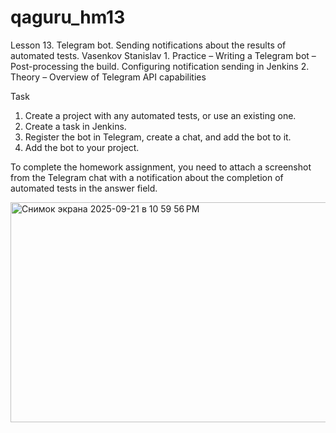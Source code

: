# qaguru_hm13
Lesson 13. Telegram bot. Sending notifications about the results of automated tests. Vasenkov Stanislav 1. Practice – Writing a Telegram bot – Post-processing the build. Configuring notification sending in Jenkins  2. Theory – Overview of Telegram API capabilities


Task
1. Create a project with any automated tests, or use an existing one.
2. Create a task in Jenkins.
3. Register the bot in Telegram, create a chat, and add the bot to it.
4. Add the bot to your project.


To complete the homework assignment, you need to attach a screenshot from the Telegram chat with a notification about the completion of automated tests in the answer field.

<img width="546" height="352" alt="Снимок экрана 2025-09-21 в 10 59 56 PM" src="https://github.com/user-attachments/assets/1129c622-f23d-46be-87b1-4eb8c9397287" />
